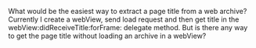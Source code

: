 

What would be the easiest way to extract a page title from a web archive? Currently I create a webView, send load request and then get title in the     webView:didReceiveTitle:forFrame: delegate method. But is there any way to get the page title without loading an archive in a webView?
